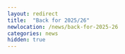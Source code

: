 ```yaml
---
layout: redirect
title:  "Back for 2025/26"
newlocation: /news/back-for-2025-26
categories: news
hidden: true
---
```

